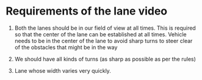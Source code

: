 # Requirements of the lane video

1. Both the lanes should be in our field of view at all times.
	This is required so that the center of the lane can be established at all times.
	Vehicle needs to be in the center of the lane to avoid sharp turns to steer 
	clear of the obstacles that might be in the way

2. We should have all kinds of turns (as sharp as possible as per the rules)

3. Lane whose width varies very quickly. 